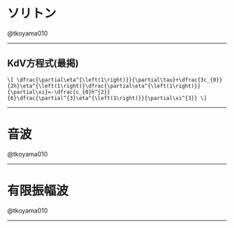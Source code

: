 # ソリトン

@tkoyama010

---
## KdV方程式(最掲)

`\[
\dfrac{\partial\eta^{\left(1\right)}}{\partial\tau}+\dfrac{3c_{0}}{2h}\eta^{\left(1\right)}\dfrac{\partial\eta^{\left(1\right)}}{\partial\xi}=-\dfrac{c_{0}h^{2}}{6}\dfrac{\partial^{3}\eta^{\left(1\right)}}{\partial\xi^{3}}
\]`

---
# 音波

@tkoyama010

---
# 有限振幅波

@tkoyama010

---
